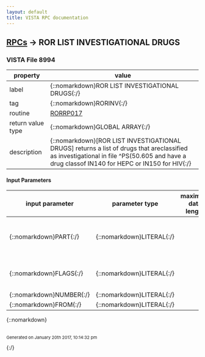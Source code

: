 ```yaml
---
layout: default
title: VISTA RPC documentation
---
```




## [RPCs](TableOfContent.md) &#8594; ROR LIST INVESTIGATIONAL DRUGS 



### VISTA File 8994 


 property | value 
--- | --- 
 label | {::nomarkdown}ROR LIST INVESTIGATIONAL DRUGS{:/}
 tag | {::nomarkdown}RORINV{:/}
 routine | [RORRP017](http://code.osehra.org/dox/Routine_RORRP017_source.html)
 return value type | {::nomarkdown}GLOBAL ARRAY{:/}
 description | {::nomarkdown}[ROR LIST INVESTIGATIONAL DRUGS] returns a list of drugs that areclassified as investigational in file ^PS(50.605 and have a drug classof IN140 for HEPC or IN150 for HIV{:/}

#### Input Parameters

| input parameter | parameter type | maximum data length | required | description | 
| --- | --- | --- | --- | --- | 
| {::nomarkdown}PART{:/} | {::nomarkdown}LITERAL{:/} |  | {::nomarkdown}true{:/} | {::nomarkdown}A string that is passed in to filter the number of drugs returned.If the string is ?? then the call will return all drugs that qualify.{:/} | 
| {::nomarkdown}FLAGS{:/} | {::nomarkdown}LITERAL{:/} |  | {::nomarkdown}true{:/} | {::nomarkdown}If equal to 1 this will work with the HEPC Registry.  If equal to 2 willwork with the HIV Registry{:/} | 
| {::nomarkdown}NUMBER{:/} | {::nomarkdown}LITERAL{:/} |  | {::nomarkdown}true{:/} | {::nomarkdown}DEPRECATED{:/} | 
| {::nomarkdown}FROM{:/} | {::nomarkdown}LITERAL{:/} |  | {::nomarkdown}true{:/} | {::nomarkdown}DEPRECATED{:/} | 

{::nomarkdown} <br/><br/><p style="font-size: 11px">Generated on January 20th 2017, 10:14:32 pm</p>{:/}